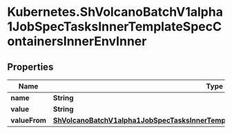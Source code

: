 # Kubernetes.ShVolcanoBatchV1alpha1JobSpecTasksInnerTemplateSpecContainersInnerEnvInner

## Properties

Name | Type | Description | Notes
------------ | ------------- | ------------- | -------------
**name** | **String** |  | 
**value** | **String** |  | [optional] 
**valueFrom** | [**ShVolcanoBatchV1alpha1JobSpecTasksInnerTemplateSpecContainersInnerEnvInnerValueFrom**](ShVolcanoBatchV1alpha1JobSpecTasksInnerTemplateSpecContainersInnerEnvInnerValueFrom.md) |  | [optional] 


